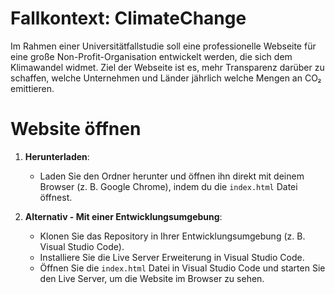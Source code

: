 # Fallkontext: ClimateChange
Im Rahmen einer Universitätfallstudie soll eine professionelle Webseite für eine große Non-Profit-Organisation entwickelt werden, die sich dem Klimawandel widmet. Ziel der Webseite ist es, mehr Transparenz darüber zu schaffen, welche Unternehmen und Länder jährlich welche Mengen an CO₂ emittieren.

# Website öffnen

1. **Herunterladen**:
   - Laden Sie den Ordner herunter und öffnen ihn direkt mit deinem Browser (z. B. Google Chrome), indem du die `index.html` Datei öffnest.

2. **Alternativ - Mit einer Entwicklungsumgebung**:
   - Klonen Sie das Repository in Ihrer Entwicklungsumgebung (z. B. Visual Studio Code).
   - Installiere Sie die Live Server Erweiterung in Visual Studio Code.
   - Öffnen Sie die `index.html` Datei in Visual Studio Code und starten Sie den Live Server, um die Website im Browser zu sehen.
